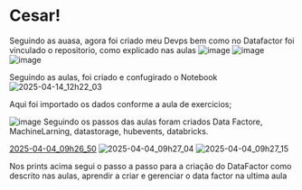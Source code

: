 # Cesar!
Seguindo as auasa, agora foi criado meu Devps bem como no Datafactor foi vinculado o repositorio, como explicado nas aulas
![image](https://github.com/user-attachments/assets/3d55a8df-4242-4f6e-bb1b-9d7fe1743a55)
![image](https://github.com/user-attachments/assets/4aefd99d-15d8-41a6-a2d4-7320c225180e)
![image](https://github.com/user-attachments/assets/6b3ec28f-766d-4201-9f0c-086043f3d6af)


Seguindo as aulas, foi criado e confugirado o Notebook
![2025-04-14_12h22_03](https://github.com/user-attachments/assets/3e2716ef-caba-4a49-be02-29f857287d8c)

Aqui foi importado os dados conforme a aula de exercicios;

![image](https://github.com/user-attachments/assets/3bdfd5d2-46df-4d1c-9183-7dd9b58b54fc)
Seguindo os passos das aulas foram criados Data Factore, MachineLarning, datastorage, hubevents, databricks.


[2025-04-04_09h26_50](https://github.com/user-attachments/assets/425a622c-7719-4ba8-8af8-0d1c6a9e3e52)
![2025-04-04_09h27_04](https://github.com/user-attachments/assets/c83aa3c3-97d7-494e-bde1-ebb1e5ada26c)
![2025-04-04_09h27_15](https://github.com/user-attachments/assets/3cd50e23-4fc5-4388-9942-967d3a4795fa)

Nos prints acima segui o passo a passo para a criação do DataFactor como descrito nas aulas, aprendir a criar e gerenciar o data factor na ultima aula
